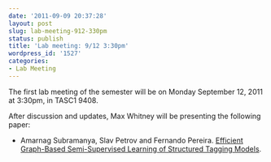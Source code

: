 ```yaml
---
date: '2011-09-09 20:37:28'
layout: post
slug: lab-meeting-912-330pm
status: publish
title: 'Lab meeting: 9/12 3:30pm'
wordpress_id: '1527'
categories:
- Lab Meeting
---
```



The first lab meeting of the semester will be on Monday September 12, 2011 at 3:30pm, in TASC1 9408.






After discussion and updates, Max Whitney will be presenting the following paper:




  * Amarnag Subramanya, Slav Petrov and Fernando Pereira. 
[Efficient Graph-Based Semi-Supervised Learning of Structured Tagging Models](http://www.petrovi.de/data/emnlp10a.pdf).



